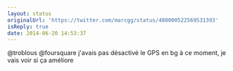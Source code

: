 ```yaml
---
layout: status
originalUrl: 'https://twitter.com/marcgg/status/480000522569531393'
isReply: true
date: 2014-06-20 14:53:37
---
```


@troblous @foursquare j'avais pas désactivé le GPS en bg à ce moment, je vais voir si ça améliore
